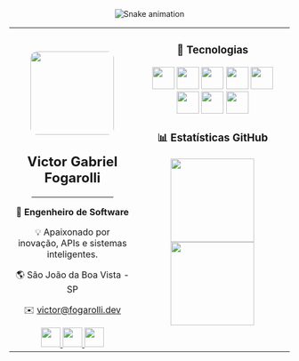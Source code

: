 <div align="center">
  <table>
    <tr>
      <td align="center" width="45%" valign="top">
        <br>
        <img src="https://cdn.discordapp.com/avatars/449279890156683265/66ebfb152b2d69167003c37fd4fec984.png?size=2048" width="150" style="border-radius: 12px; margin-top: 20px;" /><br>
        <h2>Victor Gabriel Fogarolli</h2>
        <hr width="70%" />
        <p><strong>🧠 Engenheiro de Software</strong></p>
        <p>💡 Apaixonado por inovação, APIs e sistemas inteligentes.</p>
        <p>🌎 São João da Boa Vista - SP</p>
        <p>✉️ <a href="mailto:victor@fogarolli.dev">victor@fogarolli.dev</a></p>
        <div align="center">
          <a href="https://www.instagram.com/victor.fogarolli/" target="_blank">
            <img src="https://skillicons.dev/icons?i=instagram" width="35" />
          </a>
          <a href="https://discord.com/users/449279890156683265" target="_blank">
            <img src="https://skillicons.dev/icons?i=discord" width="35" />
          </a>
          <a href="https://www.linkedin.com/in/victor-gabriel-fogarolli-8a9b56216" target="_blank">
            <img src="https://skillicons.dev/icons?i=linkedin" width="35" />
          </a>
        </div>
      </td>
      <td align="center" width="55%" valign="top">
        <h3>🚀 Tecnologias</h3>
        <div>
          <img src="https://cdn.jsdelivr.net/gh/devicons/devicon/icons/html5/html5-original.svg" height="40" />
          <img src="https://cdn.jsdelivr.net/gh/devicons/devicon/icons/css3/css3-original.svg" height="40" />
          <img src="https://cdn.jsdelivr.net/gh/devicons/devicon/icons/javascript/javascript-original.svg" height="40" />
          <img src="https://cdn.jsdelivr.net/gh/devicons/devicon/icons/typescript/typescript-original.svg" height="40" />
          <img src="https://cdn.jsdelivr.net/gh/devicons/devicon/icons/react/react-original.svg" height="40" />
          <img src="https://cdn.jsdelivr.net/gh/devicons/devicon/icons/postgresql/postgresql-original.svg" height="40" />
          <img src="https://cdn.jsdelivr.net/gh/devicons/devicon/icons/mysql/mysql-original.svg" height="40" />
          <img src="https://skillicons.dev/icons?i=prisma" height="40" />
        </div>
        <h3>📊 Estatísticas GitHub</h3>
        <img src="https://github-readme-stats.vercel.app/api?username=Victor-Fogarolli&show_icons=true&theme=dracula&hide_border=false&include_all_commits=true&count_private=true&card_width=450" height="150" />
        <img src="https://github-readme-stats.vercel.app/api/top-langs?username=Victor-Fogarolli&layout=compact&theme=dracula&hide_border=false&langs_count=5&card_width=450" height="150" />
      </td>
      <div align="center">
  <img src="https://raw.githubusercontent.com/Victor-Fogarolli/Victor-Fogarolli/output/snake.svg" alt="Snake animation" />
</div>
    </tr>
  </table>
</div>

